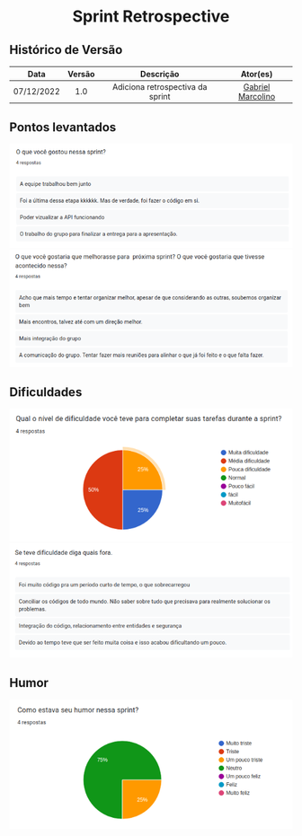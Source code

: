 <h1 align="center">Sprint Retrospective</h1>

## Histórico de Versão

|    Data    | Versão |            Descrição             |                       Ator(es)                       |
| :--------: | :----: | :------------------------------: | :--------------------------------------------------: |
| 07/12/2022 |  1.0   | Adiciona retrospectiva da sprint | [Gabriel Marcolino](https://github.com/GabrielMR360) |

## Pontos levantados

![O que gostou na sprint](oq_gostou_s3.png)
![Melhorias para próxima sprint](melhorias_s3.png)

## Dificuldades

![Gráfico dificuldades](nivel_dificuldade_s3.png)
![Dificuldades](dificuldades_s3.png)

## Humor

![Gráfico humor](humor_s3.png)